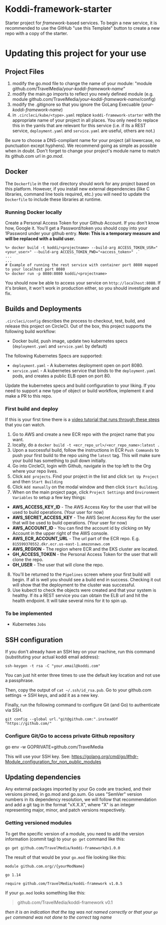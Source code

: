 # Koddi-framework-starter

Starter project for _framework_-based services. To begin a new service, it is recommended to use the GitHub "use this Template" button to create a new repo with a copy of the starter.

# Updating this project for your use

## Project Files

1) modify the go.mod file to change the name of your module: "module github.com/TravelMedia/_your-koddi-framework-name_"
2) modify the main.go imports to reflect you newly defined module (e.g. module github.com/TravelMedia/_your-koddi-framework-name_/config)
3) modify the .gitignore so that you ignore the GoLang Execuable (_your-koddi-framework-name_)
4) in `.circleci/kube/<type>.yaml` replace `koddi-framework-starter` with the appropriate name of your project in all places. You only need to replace this in the yamls that are relevant for this service (i.e. if its a REST service, `deployment.yaml` and `service.yaml` are useful, others are not.)

Be sure to choose a DNS-compliant name for your project (all lowercase, no punctuation except hyphens). We recommend
going as simple as possible when in doubt. Don't forget to change your project's module name to match its github.com url
in _go.mod_.

## Docker

The `Dockerfile` in the root directory should work for any project based on this platform. However, if you install new external dependencies (like C libraries, command line tools required, etc.) you will need to update the `Dockerfile` to include these libraries at runtime.

### Running Docker locally
Create a Personal Access Token for your Github Account. If you don't know how, Google it. You'll get a Password/token you should copy into your 1Password under your github entry. **Note: This is a temporary measure and will be replaced with a build user.**

```
%> docker build -t koddi/<projectname> --build-arg ACCESS_TOKEN_USR="<your_user>" --build-arg ACCESS_TOKEN_PWD="<access_token>" .`
...
...
# Example of running the rest service with container port 8080 mapped to your localhost port 8080
%> docker run -p 8080:8080 koddi/<projectname> 
```

You should now be able to access your service on `http://localhost:8080`. If it's broken, it won't work in production either, so you should investigate and fix.

## Builds and Deployments

`.circleci/config` describes the process to checkout, test, build, and release this project on CircleCI. Out of the box, this project supports the following build workflow:

* Docker build, push image, update two kubernetes specs (`deployment.yaml` and `service.yaml` by default)

The following Kubernetes Specs are supported:

* `deployment.yaml` - A kubernetes deployment open on port 8080.
* `service.yaml` - A kubernetes service that binds to the `deployment.yaml` pods, and creates a public ELB open on port 80.

Update the kubernetes specs and build configuration to your liking. If you need to support a new type of object or build workflow, implement it and make a PR to this repo.

### First build and deploy

If this is your first time there is a [video tutorial that runs through these steps](https://drive.google.com/open?id=1_tw36zaWxZCq6xW-0XVpbqwIKQidbRvq) that you can watch.

1) Go to AWS and create a new ECR repo with the project name that you want.
2) locally, do a `docker build -t <ecr_repo_url>/<ecr_repo_name>:latest .`
3) Upon a successful build, follow the instructions in ECR `Push Commands` to push your first build to the repo using the `latest` tag. This will make sure your build has something to pull down initially.
4) Go into CircleCI, login with Github, navigate in the top left to the Org where your repo lives.
5) Click `Add projects`. Find your project in the list and click `Set Up Project` and then `Start Building`
6) Click `Add manually` on the modal window and then click `Start Building`.
7) When on the main project page, click `Project Settings` and `Environment Variables` to setup a few key things:
* **AWS_ACCESS_KEY_ID** - The AWS Access Key for the user that will be used to build operations. (Your user for now)
* **AWS_SECRET_ACCESS_KEY** - The AWS Secret Access Key for the user that will be used to build operations. (Your user for now)
* **AWS_ACCOUNT_ID** - You can find the account id by clicking on My Account in the upper right of the AWS console.
* **AWS_ECR_ACCOUNT_URL** - The url part of the ECR repo. E.g. `815599370552.dkr.ecr.us-east-1.amazonaws.com`
* **AWS_REGION** - The region where ECR and the EKS cluster are located.
* **GH_ACCESS_TOKEN** - the Personal Access Token for the user that will clone the repo.
* **GH_USER** - The user that will clone the repo.
8) You'll be returned to the `Pipelines` screen where your first build will begin. If all is well you should see a build end in success. Checking it out will show that the deployment to the cluster was successful.
9) Use kubectl to check the objects were created and that your system is healthy. If its a REST service you can obtain the ELB url and hit the health endpoint. It will take several mins for it to spin up.

### To be implemented
* Kubernetes `Jobs`

## SSH configuration

If you don't already have an SSH key on your machine, run this command (substituting your actual koddi email address):

`ssh-keygen -t rsa -C "your.email@koddi.com"`

You can just hit enter three times to use the default key location and not use a passphrase.

Then, copy the output of `cat ~/.ssh/id_rsa.pub`. Go to your github.com settings -> SSH keys, and add it as a new key.

Finally, run the following command to configure Git (and Go) to authenticate via SSH.

`git config --global url."git@github.com:".insteadOf "https://github.com/"`


### Configure Git/Go to access private Github repository

go env -w GOPRIVATE=github.com/TravelMedia


This will use your SSH key.  See: 
https://golang.org/cmd/go/#hdr-Module_configuration_for_non_public_modules

## Updating dependencies

Any external packages imported by your Go code are tracked, and their versions pinned, in go.mod and go.sum.  Go uses "SemVer" version numbers in its dependency resolution, we will follow that recommendation and add a git tag in the
format "vX.X.X", where "X" is an integer representing major, minor, and patch versions respectively.

### Getting versioned modules

To get the specific version of a module, you need to add the version information (commit tag) to your `go get` command like this:

`go get github.com/TravelMedia/koddi-framework@v1.0.0`

The result of that would be your `go.mod` file looking like this:

```
module github.com.org//{yourModName}

go 1.14

require github.com/TravelMedia/koddi-framework v1.0.5
```

If your `go.mod` looks something like this:

> github.com/TravelMedia/koddi-framework v0.1

_then it is an indication that the tag was not named correctly or that your `go get` command was not done to the correct tag name_
